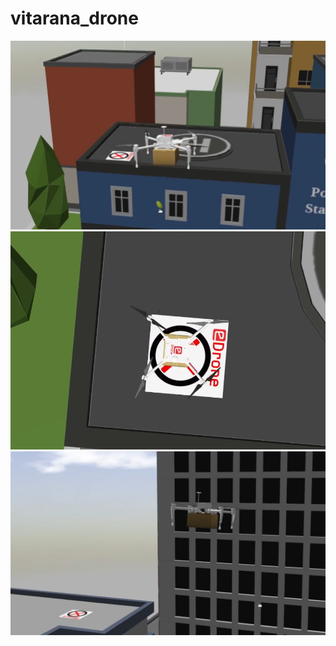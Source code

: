 # vitarana_drone
![alt text](https://github.com/OmkarKabadagi5823/vitarana_drone/blob/master/images/screenshot.png)
![alt text](https://github.com/OmkarKabadagi5823/vitarana_drone/blob/master/images/screenshot_1.png)
![alt text](https://github.com/OmkarKabadagi5823/vitarana_drone/blob/master/images/screenshot_2.png)
